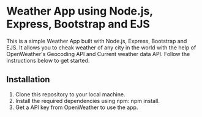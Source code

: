 
# Weather App using Node.js, Express, Bootstrap and EJS

This is a simple Weather App built with Node.js, Express, Bootstrap and EJS. It allows you to cheak weather of any city in the world with the help of OpenWeather's Geocoding API and Current weather data API. Follow the instructions below to get started.

## Installation

1. Clone this repository to your local machine.
2. Install the required dependencies using npm: npm install.
3. Get a API key from OpenWeather to use the app. 

